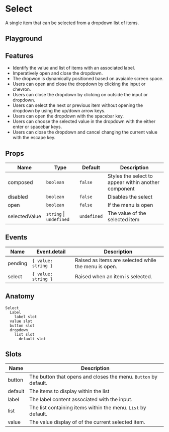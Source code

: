 <script>
    import Playground from './SelectPlayground.svelte';
</script>

# Select

A single item that can be selected from a dropdown list of items.

## Playground

<Playground />

## Features

- Identify the value and list of items with an associated label.
- Imperatively open and close the dropdown.
- The dropwon is dynamically positioned based on avaiable screen space.
- Users can open and close the dropdown by clicking the input or chevron.
- Users can close the dropdown by clicking on outside the input or dropdown.
- Users can select the next or previous item without opening the dropdown by using the up/down arrow keys.
- Users can open the dropdown with the spacebar key.
- Users can choose the selected value in the dropdown with the either enter or spacebar keys.
- Users can close the dropdown and cancel changing the current value with the escape key.

## Props

| Name          | Type                    | Default     | Description                                          |
| ------------- | ----------------------- | ----------- | ---------------------------------------------------- |
| composed      | `boolean`               | `false`     | Styles the select to appear within another component |
| disabled      | `boolean`               | `false`     | Disables the select                                  |
| open          | `boolean`               | `false`     | If the menu is open                                  |
| selectedValue | `string` \| `undefined` | `undefined` | The value of the selected item                       |

## Events

| Name    | Event.detail        | Description                                          |
| ------- | ------------------- | ---------------------------------------------------- |
| pending | `{ value: string }` | Raised as items are selected while the menu is open. |
| select  | `{ value: string }` | Raised when an item is selected.                     |

## Anatomy

```
Select
  Label
    label slot
  value slot
  button slot
  dropdown
    list slot
      default slot
```

## Slots

| Name    | Description                                                     |
| ------- | --------------------------------------------------------------- |
| button  | The button that opens and closes the menu. `Button` by default. |
| default | The items to display within the list                            |
| label   | The label content associated with the input.                    |
| list    | The list containing items within the menu. `List` by default.   |
| value   | The value display of of the current selected item.              |
